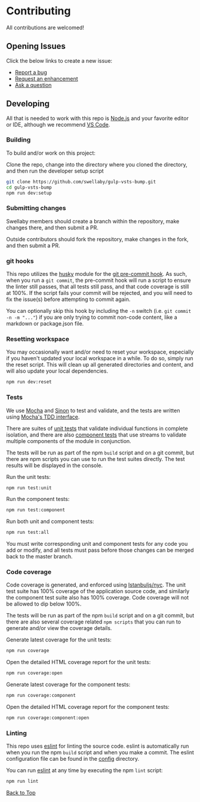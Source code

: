 # Contributing
All contributions are welcomed!

## Opening Issues
Click the below links to create a new issue:

- [Report a bug][create-bug-url]
- [Request an enhancement][create-enhancement-url]
- [Ask a question][create-question-url]

## Developing
All that is needed to work with this repo is [Node.js][nodejs-url] and your favorite editor or IDE, although we recommend [VS Code][vscode-url].

### Building
To build and/or work on this project:

Clone the repo, change into the directory where you cloned the directory, and then run the developer setup script
```sh     
git clone https://github.com/swellaby/gulp-vsts-bump.git
cd gulp-vsts-bump 
npm run dev:setup
```

### Submitting changes
Swellaby members should create a branch within the repository, make changes there, and then submit a PR. 

Outside contributors should fork the repository, make changes in the fork, and then submit a PR.

### git hooks
This repo utilizes the [husky][husky-url] module for the [git pre-commit hook][git-hook-url]. As such, when you run a `git commit`, the pre-commit hook will run a script to ensure the linter still passes, that all tests still pass, and that code coverage is still at 100%. If the script fails your commit will be rejected, and you will need to fix the issue(s) before attempting to commit again.  

You can optionally skip this hook by including the `-n` switch (i.e. `git commit -n -m "..."`) if you are only trying to commit non-code content, like a markdown or package.json file.

### Resetting workspace
You may occasionally want and/or need to reset your workspace, especially if you haven't updated your local workspace in a while. To do so, simply run the reset script. This will clean up all generated directories and content, and will also update your local dependencies.

```sh
npm run dev:reset
```

### Tests
We use [Mocha][mocha-url] and [Sinon][sinon-url] to test and validate, and the tests are written using [Mocha's TDD interface][mocha-tdd-url].  

There are suites of [unit tests][unit-test] that validate individual functions in complete isolation, and there are also [component tests][comp-test] that use streams to validate multiple components of the module in conjunction.  

The tests will be run as part of the npm `build` script and on a git commit, but there are npm scripts you can use to run the test suites directly. The test results will be displayed in the console.

Run the unit tests:
```sh
npm run test:unit
```  

Run the component tests:
```sh
npm run test:component
```

Run both unit and component tests:
```sh
npm run test:all
```

You must write corresponding unit and component tests for any code you add or modify, and all tests must pass before those changes can be merged back to the master branch.

### Code coverage
Code coverage is generated, and enforced using [Istanbuljs/nyc][nyc-url]. The unit test suite has 100% coverage of the application source code, and similarly the component test suite also has 100% coverage. Code coverage will not be allowed to dip below 100%.

The tests will be run as part of the npm `build` script and on a git commit, but there are also several coverage related `npm scripts` that you can run to generate and/or view the coverage details.  

Generate latest coverage for the unit tests:
```sh
npm run coverage
```  

Open the detailed HTML coverage report for the unit tests:
```sh
npm run coverage:open
```

Generate latest coverage for the component tests:
```sh
npm run coverage:component
```  

Open the detailed HTML coverage report for the component tests:
```sh
npm run coverage:component:open
```

### Linting
This repo uses [eslint][eslint-url] for linting the source code. eslint is automatically run when you run the npm `build` script and when you make a commit. The eslint configuration file can be found in the [config][config] directory.

You can run [eslint][eslint-url] at any time by executing the npm `lint` script:

```sh
npm run lint
```  

 [Back to Top][top]

[create-bug-url]: https://github.com/swellaby/gulp-vsts-bump/issues/new?template=BUG_TEMPLATE.md&labels=bug,unreviewed&title=Bug:%20
[create-question-url]: https://github.com/swellaby/gulp-vsts-bump/issues/new?template=QUESTION_TEMPLATE.md&labels=question,unreviewed&title=Q:%20
[create-enhancement-url]: https://github.com/swellaby/gulp-vsts-bump/issues/new?template=ENHANCEMENT_TEMPLATE.md&labels=enhancement,unreviewed&title=E:%20
[nodejs-url]:https://nodejs.org/en/download/
[vscode-url]: https://code.visualstudio.com/
[husky-url]: https://www.npmjs.com/package/husky
[git-hook-url]: https://git-scm.com/docs/githooks#_pre_commit
[eslint-url]: https://eslint.org/
[mocha-url]: https://mochajs.org/
[mocha-tdd-url]: https://mochajs.org/#tdd
[sinon-url]: sinonjs.org/
[nyc-url]: https://istanbul.js.org/
[unit-test]: ../test/unit/
[comp-test]: ../test/component/
[config]: ../config/
[top]: CONTRIBUTING.md#contributing